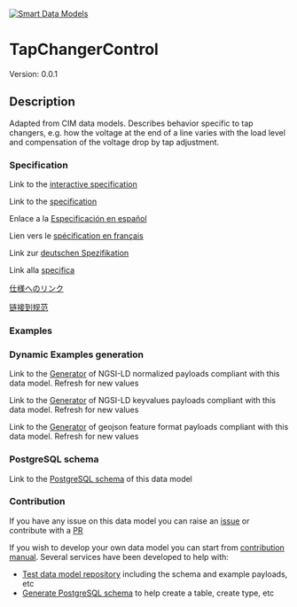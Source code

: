 [![Smart Data Models](https://smartdatamodels.org/wp-content/uploads/2022/01/SmartDataModels_logo.png "Logo")](https://smartdatamodels.org)
# TapChangerControl
Version: 0.0.1

## Description 

Adapted from CIM data models. Describes behavior specific to tap changers, e.g. how the voltage at the end of a line varies with the load level and compensation of the voltage drop by tap adjustment.
### Specification

Link to the [interactive specification](https://swagger.lab.fiware.org/?url=https://smart-data-models.github.io/dataModel.EnergyCIM/TapChangerControl/swagger.yaml)

Link to the [specification](https://github.com/smart-data-models/dataModel.EnergyCIM/blob/master/TapChangerControl/doc/spec.md)

Enlace a la [Especificación en español](https://github.com/smart-data-models/dataModel.EnergyCIM/blob/master/TapChangerControl/doc/spec_ES.md)

Lien vers le [spécification en français](https://github.com/smart-data-models/dataModel.EnergyCIM/blob/master/TapChangerControl/doc/spec_FR.md)

Link zur [deutschen Spezifikation](https://github.com/smart-data-models/dataModel.EnergyCIM/blob/master/TapChangerControl/doc/spec_DE.md)

Link alla [specifica](https://github.com/smart-data-models/dataModel.EnergyCIM/blob/master/TapChangerControl/doc/spec_IT.md)

[仕様へのリンク](https://github.com/smart-data-models/dataModel.EnergyCIM/blob/master/TapChangerControl/doc/spec_JA.md)

[链接到规范](https://github.com/smart-data-models/dataModel.EnergyCIM/blob/master/TapChangerControl/doc/spec_ZH.md)
### Examples
### Dynamic Examples generation

Link to the [Generator](https://smartdatamodels.org/extra/ngsi-ld_generator.php?schemaUrl=https://raw.githubusercontent.com/smart-data-models/dataModel.EnergyCIM/master/TapChangerControl/schema.json&email=info@smartdatamodels.org) of NGSI-LD normalized payloads compliant with this data model. Refresh for new values

Link to the [Generator](https://smartdatamodels.org/extra/ngsi-ld_generator_keyvalues.php?schemaUrl=https://raw.githubusercontent.com/smart-data-models/dataModel.EnergyCIM/master/TapChangerControl/schema.json&email=info@smartdatamodels.org) of NGSI-LD keyvalues payloads compliant with this data model. Refresh for new values

Link to the [Generator](https://smartdatamodels.org/extra/geojson_features_generator.php?schemaUrl=https://raw.githubusercontent.com/smart-data-models/dataModel.EnergyCIM/master/TapChangerControl/schema.json&email=info@smartdatamodels.org) of geojson feature format payloads compliant with this data model. Refresh for new values
### PostgreSQL schema

Link to the [PostgreSQL schema](https://github.com/smart-data-models/dataModel.EnergyCIM/blob/master/TapChangerControl/schema.sql) of this data model
### Contribution

 If you have any issue on this data model you can raise an [issue](https://github.com/smart-data-models/dataModel.EnergyCIM/issues)  or contribute with a [PR](https://github.com/smart-data-models/dataModel.EnergyCIM/pulls)

 If you wish to develop your own data model you can start from [contribution manual](https://bit.ly/contribution_manual). Several services have been developed to help with: 
 - [Test data model repository](https://smartdatamodels.org/index.php/data-models-contribution-api/) including the schema and example payloads, etc
 - [Generate PostgreSQL schema](https://smartdatamodels.org/index.php/sql-service/) to help create a table, create type, etc